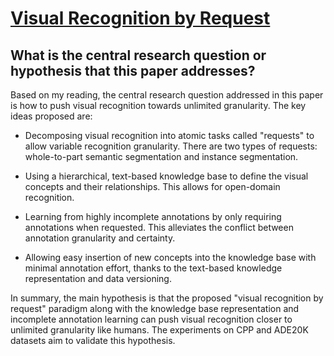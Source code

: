 # [Visual Recognition by Request](https://arxiv.org/abs/2207.14227)

## What is the central research question or hypothesis that this paper addresses?

 Based on my reading, the central research question addressed in this paper is how to push visual recognition towards unlimited granularity. The key ideas proposed are:

- Decomposing visual recognition into atomic tasks called "requests" to allow variable recognition granularity. There are two types of requests: whole-to-part semantic segmentation and instance segmentation.

- Using a hierarchical, text-based knowledge base to define the visual concepts and their relationships. This allows for open-domain recognition. 

- Learning from highly incomplete annotations by only requiring annotations when requested. This alleviates the conflict between annotation granularity and certainty.

- Allowing easy insertion of new concepts into the knowledge base with minimal annotation effort, thanks to the text-based knowledge representation and data versioning.

In summary, the main hypothesis is that the proposed "visual recognition by request" paradigm along with the knowledge base representation and incomplete annotation learning can push visual recognition closer to unlimited granularity like humans. The experiments on CPP and ADE20K datasets aim to validate this hypothesis.
